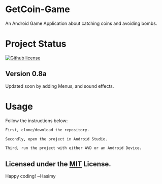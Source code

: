 # GetCoin-Game
An Android Game Application about catching coins and avoiding bombs.

# Project Status

[![Github license](https://img.shields.io/badge/License-MIT-yellow.svg)](https://raw.githubusercontent.com/hasimy-as/GetCoin-Game/master/LICENSE)

## Version 0.8a

Updated soon by adding Menus, and sound effects.

# Usage

Follow the instructions below:

```sh
First, clone/download the repository.

Secondly, open the project in Android Studio.

Third, run the project with either AVD or an Android Device.

```

## Licensed under the [MIT](https://raw.githubusercontent.com/hasimy-as/GetCoin-Game/master/LICENSE) License.

Happy coding!
~Hasimy

